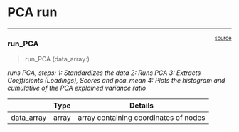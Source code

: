 # PCA run


<!-- WARNING: THIS FILE WAS AUTOGENERATED! DO NOT EDIT! -->

------------------------------------------------------------------------

<a href="https://github.com/Maryam-Sargol/PCA/blob/main/PCA/pca.py#L14"
target="_blank" style="float:right; font-size:smaller">source</a>

### run_PCA

>  run_PCA (data_array:<built-infunctionarray>)

*runs PCA, steps: 1: Standardizes the data 2: Runs PCA 3: Extracts
Coefficients (Loadings), Scores and pca_mean 4: Plots the histogram and
cumulative of the PCA explained variance ratio*

<table>
<thead>
<tr>
<th></th>
<th><strong>Type</strong></th>
<th><strong>Details</strong></th>
</tr>
</thead>
<tbody>
<tr>
<td>data_array</td>
<td>array</td>
<td>array containing coordinates of nodes</td>
</tr>
</tbody>
</table>
